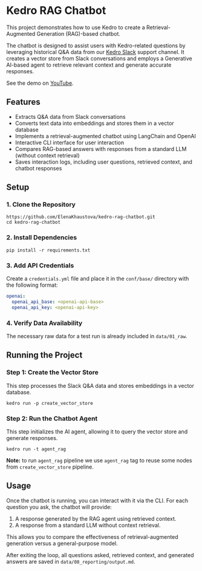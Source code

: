 # Kedro RAG Chatbot
This project demonstrates how to use Kedro to create a Retrieval-Augmented Generation (RAG)-based chatbot.

The chatbot is designed to assist users with Kedro-related questions by leveraging historical Q&A data from our [Kedro Slack](https://kedro-org.slack.com/archives/C03RKP2LW64) support channel. It creates a vector store from Slack conversations and employs a Generative AI-based agent to retrieve relevant context and generate accurate responses.

See the demo on [YouTube](https://www.youtube.com/watch?v=rgmANk-QwYg).

## Features
- Extracts Q&A data from Slack conversations
- Converts text data into embeddings and stores them in a vector database
- Implements a retrieval-augmented chatbot using LangChain and OpenAI
- Interactive CLI interface for user interaction
- Compares RAG-based answers with responses from a standard LLM (without context retrieval)
- Saves interaction logs, including user questions, retrieved context, and chatbot responses

## Setup

### 1. Clone the Repository
```console
https://github.com/ElenaKhaustova/kedro-rag-chatbot.git
cd kedro-rag-chatbot
```

### 2. Install Dependencies

```console
pip install -r requirements.txt
```
### 3. Add API Credentials

Create a `credentials.yml` file and place it in the `conf/base/` directory with the following format:
```yaml
openai:
  openai_api_base: <openai-api-base>
  openai_api_key: <openai-api-key>
```

### 4. Verify Data Availability

The necessary raw data for a test run is already included in `data/01_raw`.

## Running the Project

### Step 1: Create the Vector Store

This step processes the Slack Q&A data and stores embeddings in a vector database.

```console
kedro run -p create_vector_store
```

### Step 2: Run the Chatbot Agent

This step initializes the AI agent, allowing it to query the vector store and generate responses.

```console
kedro run -t agent_rag
```

**Note:** to run `agent_rag` pipeline we use `agent_rag` tag to reuse some nodes from `create_vector_store` pipeline.

## Usage

Once the chatbot is running, you can interact with it via the CLI. For each question you ask, the chatbot will provide:

1. A response generated by the RAG agent using retrieved context.
2. A response from a standard LLM without context retrieval.

This allows you to compare the effectiveness of retrieval-augmented generation versus a general-purpose model.

After exiting the loop, all questions asked, retrieved context, and generated answers are saved in `data/08_reporting/output.md`.
